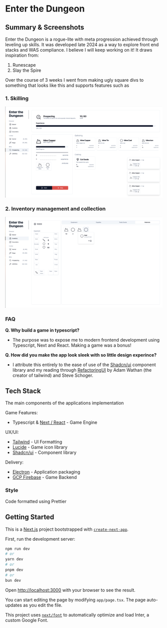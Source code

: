 # Enter the Dungeon
## Summary & Screenshots
Enter the Dungeon is a rogue-lite with meta progression achieved through leveling up skills. It was developed late 2024 as a way to explore front end stacks and WAS compliance. I believe I will keep working on it! It draws inspiration from:

1. Runescape
2. Slay the Spire

Over the course of 3 weeks I went from making ugly square divs to something that looks like this and supports features such as

### 1. Skilling

![sample](./docs/readme/overview.png)


### 2. Inventory management and collection

![inventory](./docs/readme/inventory.png)

### FAQ
**Q. Why build a game in typescript?**
- The purpose was to expose me to modern frontend development using Typescript, Next and React. Making a game was a bonus!

**Q. How did you make the app look sleek with so little design experince?**
- I attribute this entirely to the ease of use of the [Shadcn/ui](https://ui.shadcn.com) component library and my reading through [RefactoringUI](https://www.refactoringui.com) by Adam Wathan (the creator of tailwind) and Steve Schoger.

## Tech Stack
The main components of the applications implementation

Game Features:
- Typescript & [Next / React](https://nextjs.org) - Game Engine

UX/UI:
- [Tailwind](https://tailwindcss.com) - UI Formatting
- [Lucide](https://lucide.dev/icons/) - Game icon library
- [Shadcn/ui](https://ui.shadcn.com) - Component library

Delivery:
- [Electron](https://www.electronjs.org) - Application packaging
- [GCP Firebase](https://firebase.google.com) - Game Backend

### Style
Code formatted using Prettier


## Getting Started
This is a [Next.js](https://nextjs.org/) project bootstrapped with [`create-next-app`](https://github.com/vercel/next.js/tree/canary/packages/create-next-app).

First, run the development server:

```bash
npm run dev
# or
yarn dev
# or
pnpm dev
# or
bun dev
```

Open [http://localhost:3000](http://localhost:3000) with your browser to see the result.

You can start editing the page by modifying `app/page.tsx`. The page auto-updates as you edit the file.

This project uses [`next/font`](https://nextjs.org/docs/basic-features/font-optimization) to automatically optimize and load Inter, a custom Google Font.


